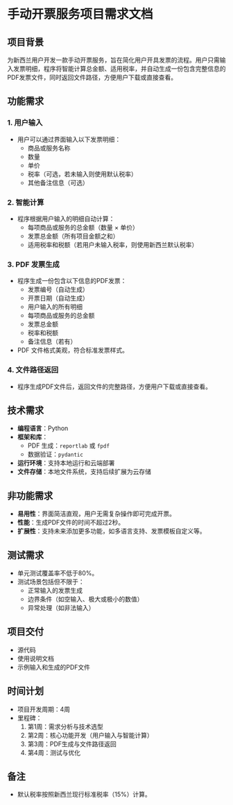 # 手动开票服务项目需求文档

## 项目背景
为新西兰用户开发一款手动开票服务，旨在简化用户开具发票的流程。用户只需输入发票明细，程序将智能计算总金额、适用税率，并自动生成一份包含完整信息的PDF发票文件，同时返回文件路径，方便用户下载或直接查看。

## 功能需求

### 1. 用户输入
- 用户可以通过界面输入以下发票明细：
  - 商品或服务名称
  - 数量
  - 单价
  - 税率（可选，若未输入则使用默认税率）
  - 其他备注信息（可选）

### 2. 智能计算
- 程序根据用户输入的明细自动计算：
  - 每项商品或服务的总金额（数量 × 单价）
  - 发票总金额（所有项目金额之和）
  - 适用税率和税额（若用户未输入税率，则使用新西兰默认税率）

### 3. PDF 发票生成
- 程序生成一份包含以下信息的PDF发票：
  - 发票编号（自动生成）
  - 开票日期（自动生成）
  - 用户输入的所有明细
  - 每项商品或服务的总金额
  - 发票总金额
  - 税率和税额
  - 备注信息（若有）
- PDF 文件格式美观，符合标准发票样式。

### 4. 文件路径返回
- 程序生成PDF文件后，返回文件的完整路径，方便用户下载或直接查看。

## 技术需求
- **编程语言**：Python
- **框架和库**：
  - PDF 生成：`reportlab` 或 `fpdf`
  - 数据验证：`pydantic`
- **运行环境**：支持本地运行和云端部署
- **文件存储**：本地文件系统，支持后续扩展为云存储

## 非功能需求
- **易用性**：界面简洁直观，用户无需复杂操作即可完成开票。
- **性能**：生成PDF文件的时间不超过2秒。
- **扩展性**：支持未来添加更多功能，如多语言支持、发票模板自定义等。

## 测试需求
- 单元测试覆盖率不低于80%。
- 测试场景包括但不限于：
  - 正常输入的发票生成
  - 边界条件（如空输入、极大或极小的数值）
  - 异常处理（如非法输入）

## 项目交付
- 源代码
- 使用说明文档
- 示例输入和生成的PDF文件

## 时间计划
- 项目开发周期：4周
- 里程碑：
  1. 第1周：需求分析与技术选型
  2. 第2周：核心功能开发（用户输入与智能计算）
  3. 第3周：PDF生成与文件路径返回
  4. 第4周：测试与优化

## 备注
- 默认税率按照新西兰现行标准税率（15%）计算。